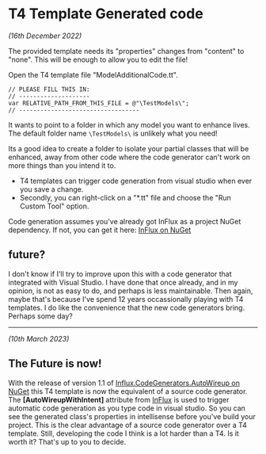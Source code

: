 ﻿# T4 Template Generated code

_(16th December 2022)_

The provided template needs its "properties" changes from "content" to "none".
This will be enough to allow you to edit the file!

Open the T4 template file "ModelAdditionalCode.tt".

```
// PLEASE FILL THIS IN:
// --------------------
var RELATIVE_PATH_FROM_THIS_FILE = @"\TestModels\";
// ----------------------------------
```

It wants to point to a folder in which any model you want to enhance lives.
The default folder name ```\TestModels\``` is unlikely what you need!

Its a good idea to create a folder to isolate your partial classes that will be
enhanced, away from other code where the code generator can't work on more things
than you intend it to.

- T4 templates can trigger code generation from visual studio when ever you save a change.
- Secondly, you can right-click on a "*.tt" file and choose the "Run Custom Tool" option.

Code generation assumes you've already got InFlux as a project NuGet dependency.
If not, you can get it here:
<a href="https://www.nuget.org/packages/InFlux/">InFlux on NuGet</a>

## future?

I don't know if I'll try to improve upon this with a code generator that integrated with
Visual Studio.  I have done that once already, and in my opinion, is not as easy to do,
and perhaps is less maintainable.  Then again, maybe that's because I've spend 12 years
occassionally playing with T4 templates. 
I do like the convenience that the new code generators bring.  
Perhaps some day?

---
_(10th March 2023)_

## The Future is now!

With the release of version 1.1 of
<a href="https://www.nuget.org/packages/Influx.CodeGenerators.AutoWireup">
    Influx.CodeGenerators.AutoWireup on NuGet</a>
this T4 template is now the equivalent of a source code generator.
The **[AutoWireupWithIntent]** attribute from 
<a href="https://www.nuget.org/packages/InFlux/">InFlux</a>
is used to trigger automatic code generation as you type code in visual studio.
So you can see the generated class's properties in intellisense before you've build
your project.  This is the clear advantage of a source code generator over a T4 template.
Still, developing the code I think is a lot harder than a T4.
Is it worth it?  That's up to you to decide.


